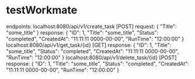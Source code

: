 # testWorkmate

endpoints:
localhost:8080/api/v1/create_task [POST]
request:
{
    "Title": "some_title"
}
response:
{
    "ID": 1,
    "Title": "some_title",
    "Status": "completed",
    "CreatedAt": "11:11:11 0000-00-00",
    "RunTime": "12:00:00"
}
localhost:8080/api/v1/get_task/{id} [GET]
response:
{
    "ID": 1,
    "Title": "some_title",
    "Status": "completed",
    "CreatedAt": "11:11:11 0000-00-00",
    "RunTime": "12:00:00"
}
localhost:8080/api/v1/delete_task/{id} [POST]
response:
{
    "ID": 1,
    "Title": "some_title",
    "Status": "completed",
    "CreatedAt": "11:11:11 0000-00-00",
    "RunTime": "12:00:00"
}
